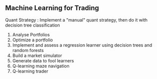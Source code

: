 ## Machine Learning for Trading


Quant Strategy : Implement a "manual" quant strategy, then do it with decision tree classification



1. Analyse Portfolios
2. Optimize a portfolio 
3. Implement and assess a regression learner using decision trees and random forests
4. Build a market simulator 
5. Generate data to fool learners
6. Q-learning maze navigation
7. Q-learning trader
